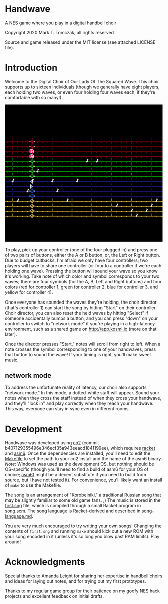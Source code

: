 # Handwave

A NES game where you play in a digital handbell choir

Copyright 2020 Mark T. Tomczak, all rights reserved

Source and game released under the MIT license (see attached LICENSE file).

# Introduction

Welcome to the Digital Choir of Our Lady Of The Squared Wave. This choir
supports up to sixteen individuals (though we generally have eight players, each
holding two waves, or even four holding four waves each, if they're comfortable
with so many!).

![Handwave example game, showing notes on a staff to be played](/handwave.png)

To play, pick up your controller (one of the four plugged in) and press one of
two pairs of buttons, either the A or B button, or, the Left or Right
button. Due to budget cutbacks, I'm afraid we only have four controllers; two
players will have to share one controller (or four to a controller if we're each
holding one wave). Pressing the button will sound your wave so you know it's
working. Take note of which color and symbol corresponds to your two waves;
there are four symbols (for the A, B, Left and Right buttons) and four colors
(red for controller 1, green for controller 2, blue for controller 3, and yellow
for controller 4).

Once everyone has sounded the waves they're holding, the choir director (that's
controller 1) can start the song by hitting "Start" on their controller.  Choir
director, you can also reset the held waves by hitting "Select" if someone
accidentally bumps a button, and you can press "down" on your controller to
switch to "network mode" if you're playing in a high-latency environment, such
as a shared game on http://app.kosmi.io (more on that later).

Once the director presses "Start," notes will scroll from right to left. When
a note crosses the symbol corresponding to one of your handwaves, press that button
to sound the wave! If your timing is right, you'll make sweet music.

## network mode

To address the unfortunate reality of latency, our choir also supports "network mode."
In this mode, a dotted-white staff will appear. Sound your notes when they cross
the staff instead of when they cross your handwave, and they'll "lock in" and play
correctly when they reach your handwave. This way, everyone can stay in sync even
in different rooms.

# Development

Handwave was developed using [co2](https://github.com/dustmop/co2) (commit
b407129355496e346ecf35a943eeacd1841199ee), which requires
[racket](https://racket-lang.org/) and
[asm6](http://3dscapture.com/NES/asm6.zip). Once the dependencies are installed,
you'll need to edit the [Makefile](/Makefile) to set the path to your co2
install and the name of the asm6 binary. *Note*: Windows was used as the
development OS, but nothing should be OS-specific (though you'll need to find a
build of asm6 for your OS of choice; [asm6f](https://github.com/freem/asm6f)
might be a decent substitute if you need to build from source, but I have not
tested it). For convenience, you'll likely want an install of `make` to use the
Makefile.

The song is an arrangement of "Korobeiniki," a traditional Russian song that may
be slightly familiar to some old game fans. ;) The music is stored in the
[first.sng](/first.sng) file, which is compiled through a small Racket program
in [song.scm](/song.scm). The song language is Racket-derived and described in
[song-language.md](/song-language.md).

You are very much encouraged to try writing your own songs! Changing the
contents of `first.sng` and running `make` should kick out a new ROM with your
song encoded in it (unless it's so long you blow past RAM limits). Play around!

# Acknowledgments

Special thanks to Amanda Leight for sharing her expertise in handbell choirs and
ideas for laying out notes, and for trying out my first prototypes.

Thanks to my regular game group for their patience on my goofy NES hack projects
and excellent feedback on initial drafts.
